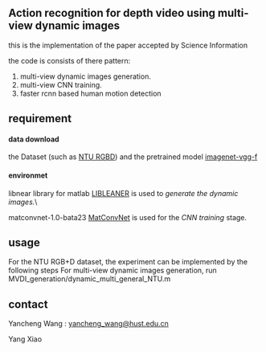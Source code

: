 ## Action recognition for depth video using multi-view dynamic images
this is the implementation of the paper accepted by Science Information

the code is consists of there pattern: 

1. multi-view dynamic images generation. 
2. multi-view CNN training.
3. faster rcnn based human motion detection 


## requirement
#### data download
the Dataset (such as [NTU RGBD](http://rose1.ntu.edu.sg/Datasets/actionRecognition.asp)) and the pretrained model [imagenet-vgg-f](http://www.vlfeat.org/matconvnet/pretrained/)

#### environmet
libnear library for matlab [LIBLEANER](https://www.csie.ntu.edu.tw/~cjlin/liblinear/) is used to *generate the dynamic images.*\

matconvnet-1.0-bata23 [MatConvNet](http://www.vlfeat.org/matconvnet/download/) is used for the *CNN training* stage. 
## usage
For the NTU RGB+D dataset, the experiment can be implemented by the following steps
For multi-view dynamic images generation,
run MVDI_generation/dynamic_multi_general_NTU.m


## contact



Yancheng Wang    : yancheng_wang@hust.edu.cn

Yang Xiao
